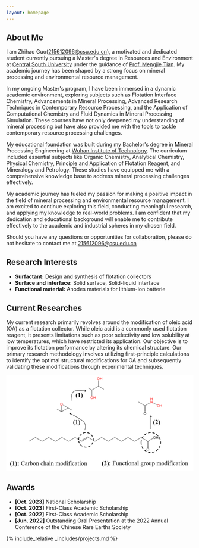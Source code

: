 ```yaml
---
layout: homepage
---
```


## About Me

I am Zhihao Guo([215612096@csu.edu.cn](mailto:215612096@csu.edu.cn)), a motivated and dedicated student currently pursuing a Master's degree in Resources and Environment at [Central South University](https://www.csu.edu.cn/) under the guidance of [Prof. Mengjie Tian](https://faculty.csu.edu.cn/tianmengjie/zh_CN/index.htm). My academic journey has been shaped by a strong focus on mineral processing and environmental resource management.

In my ongoing Master's program, I have been immersed in a dynamic academic environment, exploring subjects such as Flotation Interface Chemistry, Advancements in Mineral Processing, Advanced Research Techniques in Contemporary Resource Processing, and the Application of Computational Chemistry and Fluid Dynamics in Mineral Processing Simulation. These courses have not only deepened my understanding of mineral processing but have also provided me with the tools to tackle contemporary resource processing challenges.

My educational foundation was built during my Bachelor's degree in Mineral Processing Engineering at [Wuhan Institute of Technology](http://www.wit.edu.cn/index.htm). The curriculum included essential subjects like Organic Chemistry, Analytical Chemistry, Physical Chemistry, Principle and Application of Flotation Reagent, and Mineralogy and Petrology. These studies have equipped me with a comprehensive knowledge base to address mineral processing challenges effectively.

My academic journey has fueled my passion for making a positive impact in the field of mineral processing and environmental resource management. I am excited to continue exploring this field, conducting meaningful research, and applying my knowledge to real-world problems. I am confident that my dedication and educational background will enable me to contribute effectively to the academic and industrial spheres in my chosen field.

Should you have any questions or opportunities for collaboration, please do not hesitate to contact me at [215612096@csu.edu.cn](mailto:215612096@csu.edu.cn)

## Research Interests
- **Surfactant:** Design and synthesis of flotation collectors
- **Surface and interface:** Solid surface, Solid-liquid interface
- **Functional material:** Anodes materials for lithium-ion batterie

## Current Researches
My current research primarily revolves around the modification of oleic acid (OA) as a flotation collector. While oleic acid is a commonly used flotation reagent, it presents limitations such as poor selectivity and low solubility at low temperatures, which have restricted its application. Our objective is to improve its flotation performance by altering its chemical structure. Our primary research methodology involves utilizing first-principle calculations to identify the optimal structural modifications for OA and subsequently validating these modifications through experimental techniques.

![Scheme Image](./assets/img/scheme.png)

## Awards
- **[Oct. 2023]** National Scholarship
- **[Oct. 2023]** First-Class Academic Scholarship
- **[Oct. 2022]** First-Class Academic Scholarship
- **[Jun. 2022]** Outstanding Oral Presentation at the 2022 Annual Conference of the Chinese Rare Earths Society

{% include_relative _includes/projects.md %}
